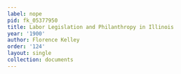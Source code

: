```yaml
---
label: nope
pid: fk_05377950
title: Labor Legislation and Philanthropy in Illinois
year: '1900'
author: Florence Kelley
order: '124'
layout: single
collection: documents
---
```

